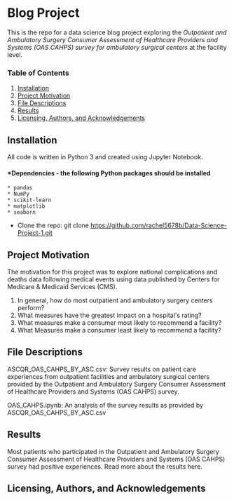 #  Blog Project

This is the repo for a data science blog project exploring the *Outpatient and Ambulatory Surgery Consumer Assessment of Healthcare Providers and Systems (OAS CAHPS) survey for ambulatory surgical centers* at the facility level.

### Table of Contents

1. [Installation](#installation)
2. [Project Motivation](#motivation)
3. [File Descriptions](#files)
4. [Results](#results)
5. [Licensing, Authors, and Acknowledgements](#licensing)

## Installation <a name="installation"></a>
All code is written in Python 3 and created using Jupyter Notebook.

#### *Dependencies - the following Python packages should be installed 
	* pandas
	* NumPy
	* scikit-learn
	* matplotlib
	* seaborn


* Clone the repo: git clone https://github.com/rachel5678b/Data-Science-Project-1.git

## Project Motivation<a name="motivation"></a>

The motivation for this project was to explore national complications and deaths data following medical events using data published by Centers for Medicare & Medicaid Services (CMS). 

1. In general, how do most outpatient and ambulatory surgery centers perform?
2. What measures have the greatest impact on a hospital's rating?
3. What measures make a consumer most likely to recommend a facility?
4. What Measures make a consumer least likely to recommend a facility?



## File Descriptions<a name="files"></a>
ASCQR_OAS_CAHPS_BY_ASC.csv: Survey results on patient care experiences from outpatient facilities and ambulatory surgical centers provided by the Outpatient and Ambulatory Surgery Consumer Assessment of Healthcare Providers and Systems (OAS CAHPS) survey. 

OAS_CAHPS.ipynb: An analysis of the survey results as provided by ASCQR_OAS_CAHPS_BY_ASC.csv

## Results<a name="results"></a>

Most patients who participated in the Outpatient and Ambulatory Surgery Consumer Assessment of Healthcare Providers and Systems (OAS CAHPS) survey had positive experiences. Read more about the results here.




## Licensing, Authors, and Acknowledgements<a name="licensing"></a>
